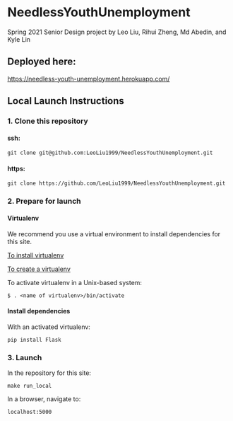 # NeedlessYouthUnemployment
Spring 2021 Senior Design project by Leo Liu, Rihui Zheng, Md Abedin, and Kyle Lin

## Deployed here:
https://needless-youth-unemployment.herokuapp.com/

## Local Launch Instructions

### 1. Clone this repository

#### ssh:

`git clone git@github.com:LeoLiu1999/NeedlessYouthUnemployment.git`

#### https:

`git clone https://github.com/LeoLiu1999/NeedlessYouthUnemployment.git`

### 2. Prepare for launch

#### Virtualenv

We recommend you use a virtual environment to install dependencies for this site.

[To install virtualenv](https://virtualenv.pypa.io/en/latest/installation.html)

[To create a virtualenv](https://virtualenv.pypa.io/en/latest/user_guide.html)

To activate virtualenv in a Unix-based system:

`$ . <name of virtualenv>/bin/activate`

#### Install dependencies

With an activated virtualenv:

`pip install Flask`

### 3. Launch

In the repository for this site:

`make run_local`

In a browser, navigate to:

`localhost:5000`
